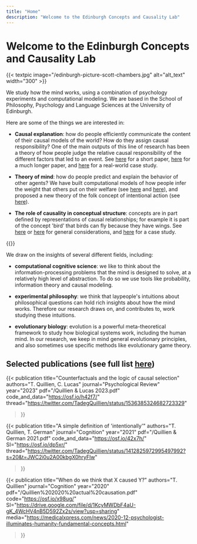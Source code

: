 ```yaml
---
title: "Home"
description: "Welcome to the Edinburgh Concepts and Causality Lab"
---
```

<!-- &nbsp; -->
# Welcome to the Edinburgh Concepts and Causality Lab

{{< textpic image="/edinburgh-picture-scott-chambers.jpg" alt="alt_text" width="300" >}}

We study how the mind works, using a combination of psychology experiments and computational modeling. We are based in the School of Philosophy, Psychology and Language Sciences at the University of Edinburgh.

Here are some of the things we are interested in:


- **Causal explanation**: how do people efficiently communicate the content of their causal models of the world? How do they assign causal responsibility? One of the main outputs of this line of research has been a theory of how people judge the relative causal responsibility of the different factors that led to an event. See [here](/Quillien%202020%20actual%20causation.pdf) for a short paper, [here](/Quillien%20&%20Lucas%202023.pdf) for a much longer paper, and [here](/Quillien%20&%20Barlev%202022.pdf) for a real-world case study.

- **Theory of mind**: how do people predict and explain the behavior of other agents? We have built computational models of how people infer the weight that others put on their welfare (see [here](/Quillien%20Tooby%20and%20Cosmides%202023.pdf) and [here](/Quillien%202023.pdf)), and proposed a new theory of the folk concept of intentional action (see [here](/Quillien%20&%20German%202021.pdf)).

- **The role of causality in conceptual structure**: concepts are in part defined by representations of causal relationships; for example it is part of the concept 'bird' that birds can fly because they have wings. See [here](/Quillien%202018.pdf) or [here](/Marchant%20et%20al%202023.pdf) for general considerations, and [here](/Quillien%20&%20German%202021.pdf) for a case study.


{{</textpic>}}


We draw on the insights of several different fields, including:

- **computational cognitive science**: we like to think about the information-processing problems that the mind is designed to solve, at a relatively high level of abstraction. To do so we use tools like probability, information theory and causal modeling. 

- **experimental philosophy**: we think that laypeople's intuitions about philosophical questions can hold rich insights about how the mind works. Therefore our research draws on, and contributes to, work studying these intuitions.

- **evolutionary biology**: evolution is a powerful meta-theoretical framework to study how biological systems work, including the human mind. In our research, we keep in mind general evolutionary principles, and also sometimes use specific methods like evolutionary game theory.

## Selected publications (see full list [here](/publications))

{{< publication 
    title="Counterfactuals and the logic of causal selection" 
    authors="T. Quillien, C. Lucas" 
    journal="Psychological Review" 
    year="2023" 
    pdf="/Quillien & Lucas 2023.pdf" 
    code_and_data="https://osf.io/h42f7/"
    thread="https://twitter.com/TadegQuillien/status/1536385324682723329"
>}}

{{< publication 
    title="A simple definition of 'intentionally'" 
    authors="T. Quillien, T. German" 
    journal="Cognition" 
    year="2021" 
    pdf="/Quillien & German 2021.pdf"
    code_and_data="https://osf.io/42x7h/"
    SI="https://osf.io/dp5xr/"
    thread="https://twitter.com/TadegQuillien/status/1412825972995497992?s=20&t=JWC2i0u2A00kbgX0hryFlw"
>}}

{{< publication 
    title="When do we think that X caused Y?" 
    authors="T. Quillien" 
    journal="Cognition" 
    year="2020" 
    pdf="/Quillien%202020%20actual%20causation.pdf" 
    code="https://osf.io/x98ug/"
    SI="https://drive.google.com/file/d/1KcyMWDbF4aU-gK_4WcHV4nB5D592Zx2s/view?usp=sharing"
    media="https://medicalxpress.com/news/2020-12-psychologist-illuminates-humanity-fundamental-concepts.html"
>}}
